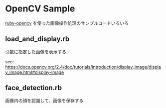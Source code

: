 
# OpenCV Sample

[ruby-opencv](https://github.com/ruby-opencv/ruby-opencv) を使った画像操作処理のサンプルコードいろいろ

## load_and_display.rb

引数に指定した画像を表示する

see: https://docs.opencv.org/2.4/doc/tutorials/introduction/display_image/display_image.html#display-image

## face_detection.rb

画像内の顔を認識して、画像を保存する

